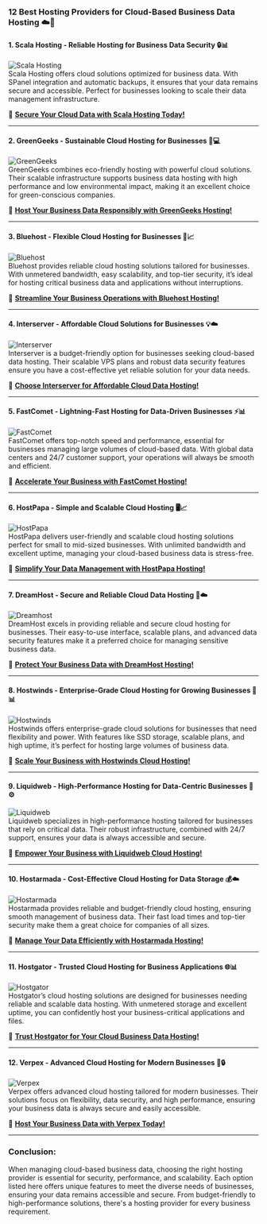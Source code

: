 ### **12 Best Hosting Providers for Cloud-Based Business Data Hosting ☁️💼**

#### **1. Scala Hosting - Reliable Hosting for Business Data Security 🔒📊**  
![Scala Hosting](https://i.imgur.com/uJ5JIK3.png "Scala Web Hosting")  
Scala Hosting offers cloud solutions optimized for business data. With SPanel integration and automatic backups, it ensures that your data remains secure and accessible. Perfect for businesses looking to scale their data management infrastructure.

🔗 **[Secure Your Cloud Data with Scala Hosting Today!](https://snipitx.com/scala-jy)**  

---

#### **2. GreenGeeks - Sustainable Cloud Hosting for Businesses 🌱💻**  
![GreenGeeks](https://i.imgur.com/eEwuntu.jpg "GreenGeeks Hosting")  
GreenGeeks combines eco-friendly hosting with powerful cloud solutions. Their scalable infrastructure supports business data hosting with high performance and low environmental impact, making it an excellent choice for green-conscious companies.

🔗 **[Host Your Business Data Responsibly with GreenGeeks Hosting!](https://snipitx.com/greengeeks-jy)**  

---

#### **3. Bluehost - Flexible Cloud Hosting for Businesses 🔗📈**  
![Bluehost](https://i.imgur.com/PasFF9E.jpeg "Bluehost Hosting")  
Bluehost provides reliable cloud hosting solutions tailored for businesses. With unmetered bandwidth, easy scalability, and top-tier security, it’s ideal for hosting critical business data and applications without interruptions.

🔗 **[Streamline Your Business Operations with Bluehost Hosting!](https://snipitx.com/bluehost-jy)**  

---

#### **4. Interserver - Affordable Cloud Solutions for Businesses 💡☁️**  
![Interserver](https://i.imgur.com/OM5dOEW.jpeg "Interserver Hosting")  
Interserver is a budget-friendly option for businesses seeking cloud-based data hosting. Their scalable VPS plans and robust data security features ensure you have a cost-effective yet reliable solution for your data needs.

🔗 **[Choose Interserver for Affordable Cloud Data Hosting!](https://snipitx.com/interserver-jy)**  

---

#### **5. FastComet - Lightning-Fast Hosting for Data-Driven Businesses ⚡📊**  
![FastComet](https://i.imgur.com/7qgXuWp.png "FastComet Hosting")  
FastComet offers top-notch speed and performance, essential for businesses managing large volumes of cloud-based data. With global data centers and 24/7 customer support, your operations will always be smooth and efficient.

🔗 **[Accelerate Your Business with FastComet Hosting!](https://snipitx.com/fastcomet-jy)**  

---

#### **6. HostPapa - Simple and Scalable Cloud Hosting 🖥️📈**  
![HostPapa](https://i.imgur.com/ouDTkvl.jpeg "HostPapa Hosting")  
HostPapa delivers user-friendly and scalable cloud hosting solutions perfect for small to mid-sized businesses. With unlimited bandwidth and excellent uptime, managing your cloud-based business data is stress-free.

🔗 **[Simplify Your Data Management with HostPapa Hosting!](https://snipitx.com/hostpapa-jy)**  

---

#### **7. DreamHost - Secure and Reliable Cloud Data Hosting 🔐☁️**  
![Dreamhost](https://i.imgur.com/rXIg8ip.jpeg "Dreamhost Hosting")  
DreamHost excels in providing reliable and secure cloud hosting for businesses. Their easy-to-use interface, scalable plans, and advanced data security features make it a preferred choice for managing sensitive business data.

🔗 **[Protect Your Business Data with DreamHost Hosting!](https://snipitx.com/dreamhost-jy)**  

---

#### **8. Hostwinds - Enterprise-Grade Cloud Hosting for Growing Businesses 🚀📊**  
![Hostwinds](https://i.imgur.com/53aSNXx.jpeg "Hostwinds Hosting")  
Hostwinds offers enterprise-grade cloud solutions for businesses that need flexibility and power. With features like SSD storage, scalable plans, and high uptime, it’s perfect for hosting large volumes of business data.

🔗 **[Scale Your Business with Hostwinds Cloud Hosting!](https://snipitx.com/hostwinds-jy)**  

---

#### **9. Liquidweb - High-Performance Hosting for Data-Centric Businesses 💼⚙️**  
![Liquidweb](https://i.imgur.com/4IvT9SC.jpeg "Liquidweb Hosting")  
Liquidweb specializes in high-performance hosting tailored for businesses that rely on critical data. Their robust infrastructure, combined with 24/7 support, ensures your data is always accessible and secure.

🔗 **[Empower Your Business with Liquidweb Cloud Hosting!](https://snipitx.com/liquidweb-jy)**  

---

#### **10. Hostarmada - Cost-Effective Cloud Hosting for Data Storage 💰☁️**  
![Hostarmada](https://i.imgur.com/KFbdf3o.jpeg "Hostarmada Hosting")  
Hostarmada provides reliable and budget-friendly cloud hosting, ensuring smooth management of business data. Their fast load times and top-tier security make them a great choice for companies of all sizes.

🔗 **[Manage Your Data Efficiently with Hostarmada Hosting!](https://snipitx.com/hostarmada-jy)**  

---

#### **11. Hostgator - Trusted Cloud Hosting for Business Applications 🌐📊**  
![Hostgator](https://i.imgur.com/BcVkH57.jpeg "Hostgator Hosting")  
Hostgator’s cloud hosting solutions are designed for businesses needing reliable and scalable data hosting. With unmetered storage and excellent uptime, you can confidently host your business-critical applications and files.

🔗 **[Trust Hostgator for Your Cloud Business Data Hosting!](https://snipitx.com/hostgator-jy)**  

---

#### **12. Verpex - Advanced Cloud Hosting for Modern Businesses 🚀🔒**  
![Verpex](https://i.imgur.com/6x5LhiS.jpeg "Verpex Hosting")  
Verpex offers advanced cloud hosting tailored for modern businesses. Their solutions focus on flexibility, data security, and high performance, ensuring your business data is always secure and easily accessible.

🔗 **[Host Your Business Data with Verpex Today!](https://snipitx.com/verpex-jy)**  

---

### **Conclusion:**

When managing cloud-based business data, choosing the right hosting provider is essential for security, performance, and scalability. Each option listed here offers unique features to meet the diverse needs of businesses, ensuring your data remains accessible and secure. From budget-friendly to high-performance solutions, there's a hosting provider for every business requirement.

